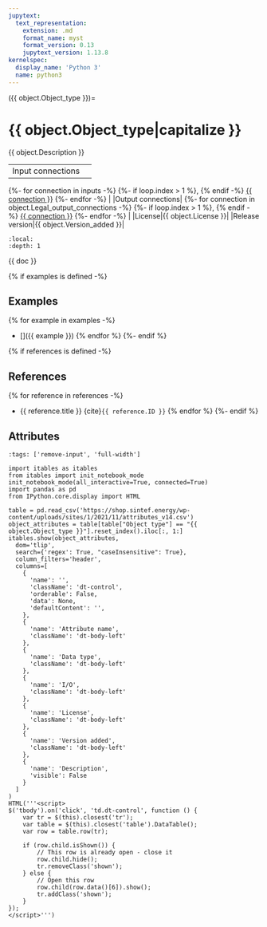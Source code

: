```yaml
---
jupytext:
  text_representation:
    extension: .md
    format_name: myst
    format_version: 0.13
    jupytext_version: 1.13.8
kernelspec:
  display_name: 'Python 3'
  name: python3
---
```


({{ object.Object_type }})=
# {{ object.Object_type|capitalize }}
{{ object.Description }}

|   |   |
|---|---|
|Input connections|
{%- for connection in inputs -%}
  {%- if loop.index > 1 %}, {% endif -%}
  <a href="{{ connection }}.html">{{ connection }}</a>
{%- endfor -%}
|
|Output connections|
{%- for connection in object.Legal_output_connections -%}
  {%- if loop.index > 1 %}, {% endif -%}
  <a href="{{ connection }}.html">{{ connection }}</a>
{%- endfor -%}
|
|License|{{ object.License }}|
|Release version|{{ object.Version_added }}|

```{contents}
:local:
:depth: 1
```

{{ doc }}

{% if examples is defined -%}
## Examples
  {% for example in examples -%}
  - []({{ example }})
  {% endfor %}
{%- endif %}

{% if references is defined -%}
## References
  {% for reference in references -%}
  - {{ reference.title }} {cite}`{{ reference.ID }}`
  {% endfor %}
{%- endif %}

## Attributes
```{code-cell} ipython3
:tags: ['remove-input', 'full-width']

import itables as itables
from itables import init_notebook_mode
init_notebook_mode(all_interactive=True, connected=True)
import pandas as pd
from IPython.core.display import HTML

table = pd.read_csv('https://shop.sintef.energy/wp-content/uploads/sites/1/2021/11/attributes_v14.csv')
object_attributes = table[table["Object type"] == "{{ object.Object_type }}"].reset_index().iloc[:, 1:]
itables.show(object_attributes,
  dom='tlip',
  search={'regex': True, "caseInsensitive": True},
  column_filters='header',
  columns=[
    {
      'name': '',
      'className': 'dt-control',
      'orderable': False,
      'data': None,
      'defaultContent': '',
    },
    {
      'name': 'Attribute name',
      'className': 'dt-body-left'
    },
    {
      'name': 'Data type',
      'className': 'dt-body-left'
    },
    {
      'name': 'I/O',
      'className': 'dt-body-left'
    },
    {
      'name': 'License',
      'className': 'dt-body-left'
    },
    {
      'name': 'Version added',
      'className': 'dt-body-left'
    },
    {
      'name': 'Description',
      'visible': False
    }
  ]
)
HTML('''<script>
$('tbody').on('click', 'td.dt-control', function () {
    var tr = $(this).closest('tr');
    var table = $(this).closest('table').DataTable();
    var row = table.row(tr);

    if (row.child.isShown()) {
        // This row is already open - close it
        row.child.hide();
        tr.removeClass('shown');
    } else {
        // Open this row
        row.child(row.data()[6]).show();
        tr.addClass('shown');
    }
});
</script>''')
```
